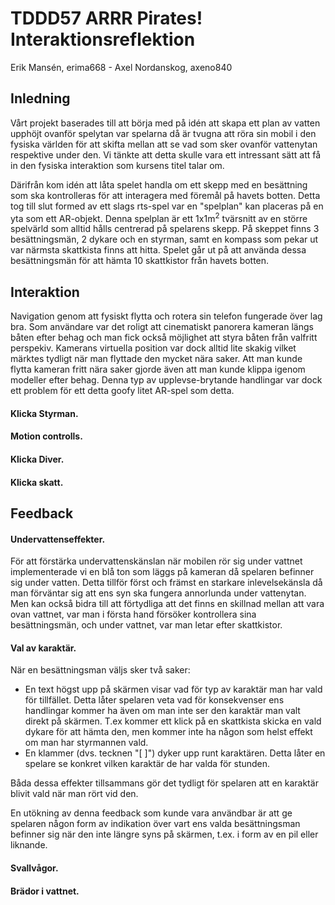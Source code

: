 # TDDD57 ARRR Pirates! Interaktionsreflektion

Erik Mansén, erima668 - Axel Nordanskog, axeno840

## Inledning
Vårt projekt baserades till att börja med på idén att skapa ett plan av vatten upphöjt ovanför spelytan var spelarna då är tvugna att röra sin mobil i den fysiska världen för att skifta mellan att se vad som sker ovanför vattenytan respektive under den. Vi tänkte att detta skulle vara ett intressant sätt att få in den fysiska interaktion som kursens titel talar om.

Därifrån kom idén att låta spelet handla om ett skepp med en besättning som ska kontrolleras för att interagera med föremål på havets botten. Detta tog till slut formed av ett slags rts-spel var en "spelplan" kan placeras på en yta som ett AR-objekt. Denna spelplan är ett 1x1m<sup>2</sup> tvärsnitt av en större spelvärld som alltid hålls centrerad på spelarens skepp. På skeppet finns 3 besättningsmän, 2 dykare och en styrman, samt en kompass som pekar ut var närmsta skattkista finns att hitta. Spelet går ut på att använda dessa besättningsmän för att hämta 10 skattkistor från havets botten.

## Interaktion

Navigation genom att fysiskt flytta och rotera sin telefon fungerade över lag bra.
Som användare var det roligt att cinematiskt panorera kameran längs båten efter behag och man fick också möjlighet att styra båten från valfritt perspekiv.
Kamerans virtuella position var dock alltid lite skakig vilket märktes tydligt när man flyttade den mycket nära saker.
Att man kunde flytta kameran fritt nära saker gjorde även att man kunde klippa igenom modeller efter behag.
Denna typ av upplevse-brytande handlingar var dock ett problem för ett detta goofy litet AR-spel som detta.

#### Klicka Styrman.

#### Motion controlls.

#### Klicka Diver.

#### Klicka skatt.


## Feedback

#### Undervattenseffekter.
För att förstärka undervattenskänslan när mobilen rör sig under vattnet implementerade vi en blå ton som läggs på kameran då spelaren befinner sig under vatten. Detta tillför först och främst en starkare inlevelsekänsla då man förväntar sig att ens syn ska fungera annorlunda under vattenytan. Men kan också bidra till att förtydliga att det finns en skillnad mellan att vara ovan vattnet, var man i första hand försöker kontrollera sina besättningsmän, och under vattnet, var man letar efter skattkistor.

#### Val av karaktär.
När en besättningsman väljs sker två saker:
* En text högst upp på skärmen visar vad för typ av karaktär man har vald för tillfället. Detta låter spelaren veta vad för konsekvenser ens handlingar kommer ha även om man inte ser den karaktär man valt direkt på skärmen. T.ex kommer ett klick på en skattkista skicka en vald dykare för att hämta den, men kommer inte ha någon som helst effekt om man har styrmannen vald.
* En klammer (dvs. tecknen "[ ]") dyker upp runt karaktären. Detta låter en spelare se konkret vilken karaktär de har valda för stunden.

Båda dessa effekter tillsammans gör det tydligt för spelaren att en karaktär blivit vald när man rört vid den.

En utökning av denna feedback som kunde vara användbar är att ge spelaren någon form av indikation över vart ens valda besättningsman befinner sig när den inte längre syns på skärmen, t.ex. i form av en pil eller liknande.

#### Svallvågor.

#### Brädor i vattnet.
